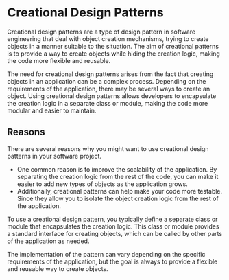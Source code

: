 # Creational Design Patterns
Creational design patterns are a type of design pattern in software engineering that deal with object creation mechanisms, trying to create objects in a manner suitable to the situation. The aim of creational patterns is to provide a way to create objects while hiding the creation logic, making the code more flexible and reusable.

The need for creational design patterns arises from the fact that creating objects in an application can be a complex process. Depending on the requirements of the application, there may be several ways to create an object. Using creational design patterns allows developers to encapsulate the creation logic in a separate class or module, making the code more modular and easier to maintain.

## Reasons
There are several reasons why you might want to use creational design patterns in your software project. 
 * One common reason is to improve the scalability of the application. 
    By separating the creation logic from the rest of the code, you can make it easier to add new types of objects as the application grows. 
 * Additionally, creational patterns can help make your code more testable.
    Since they allow you to isolate the object creation logic from the rest of the application.


To use a creational design pattern, you typically define a separate class or module that encapsulates the creation logic. This class or module provides a standard interface for creating objects, which can be called by other parts of the application as needed.

The implementation of the pattern can vary depending on the specific requirements of the application, but the goal is always to provide a flexible and reusable way to create objects.
